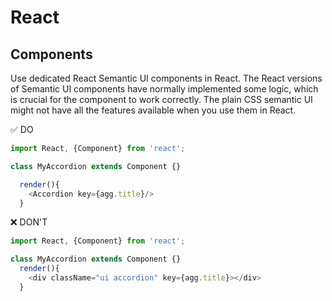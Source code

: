 # React

## Components

Use dedicated React Semantic UI components in React. The React versions of Semantic UI components have normally implemented some logic, which is crucial for the component to work correctly. The plain CSS semantic UI might not have all the features available when you use them in React.

✅ DO

```javascript
import React, {Component} from 'react';

class MyAccordion extends Component {}

  render(){
    <Accordion key={agg.title}/>
  }
```

❌ DON'T

```javascript
import React, {Component} from 'react';

class MyAccordion extends Component {}
  render(){
    <div className="ui accordion" key={agg.title}></div>
  }
```
